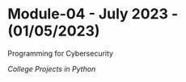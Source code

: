 # Module-04 - July 2023 - (01/05/2023)
 
 Programming for Cybersecurity 
 
 *College Projects in Python*